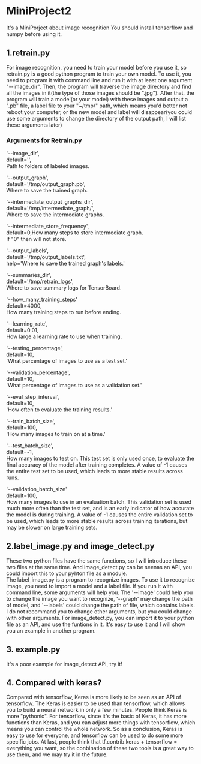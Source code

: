 # MiniProject2
It's a MiniPorject about image recognition
You should install tensorflow and numpy before using it.

## 1.retrain.py  
  For image recognition, you need to train your model before you use it, so retrain.py is a good python program to train your own model. To use it, you need to program it with command line and run it with at least one argument "--image_dir". Then, the program will traverse the image directory and find all the images in it(the type of those images should be ".jpg"). After that, the program will train a model(or your model) with these images and output a ".pb" file, a label file to your "~/tmp/" path, which means you'd better not reboot your computer, or the new model and label will disappear(you could use some arguments to change the directory of the output path, I will list these arguments later)
### Arguments for Retrain.py
'--image_dir',  
default='',  
Path to folders of labeled images.  
  
'--output_graph',  
default='/tmp/output_graph.pb',  
Where to save the trained graph.  
  
'--intermediate_output_graphs_dir',  
default='/tmp/intermediate_graph/',  
Where to save the intermediate graphs.  
  
'--intermediate_store_frequency',  
default=0,How many steps to store intermediate graph.   
If "0" then will not store.  
  
'--output_labels',  
default='/tmp/output_labels.txt',  
help='Where to save the trained graph\'s labels.'  
  
'--summaries_dir',  
default='/tmp/retrain_logs',  
Where to save summary logs for TensorBoard.  
  
'--how_many_training_steps'  
default=4000,  
How many training steps to run before ending.  
  
 '--learning_rate',  
  default=0.01,  
  How large a learning rate to use when training.  
    
  '--testing_percentage',  
  default=10,  
  'What percentage of images to use as a test set.'  
    
  '--validation_percentage',  
  default=10,  
  'What percentage of images to use as a validation set.'  
    
  '--eval_step_interval',  
  default=10,  
  'How often to evaluate the training results.'  
    
  '--train_batch_size',  
  default=100,  
  'How many images to train on at a time.'  
    
  '--test_batch_size',  
  default=-1,  
  How many images to test on. This test set is only used once, to evaluate
  the final accuracy of the model after training completes.
  A value of -1 causes the entire test set to be used, which leads to more
  stable results across runs.
  
  '--validation_batch_size'  
  default=100,  
  How many images to use in an evaluation batch. This validation set is
      used much more often than the test set, and is an early indicator of how
      accurate the model is during training.
      A value of -1 causes the entire validation set to be used, which leads to
      more stable results across training iterations, but may be slower on large
      training sets.
      
  ## 2.label_image.py and image_detect.py  
  These two python files have the same functions, so I will introduce these two files at the same time. And image_detect.py can be seenas an API, you could import this to your pyhton file as a module.  
  The label_image.py is a program to recognize images. To use it to recognize image, you need to import a model and a label file. If you run it with command line, some arguments will help you. The '--image' could help you to change the image you want to recognize, '--graph' may change the path of model, and '--labels' could change the path of file, which contains labels. I do not recommand you to change other arguments, but you could change with other arguments.
  For image_detect.py, you can import it to your python file as an API, and use the funtions in it. It's easy to use it and I will show you an example in another program.
  
## 3. example.py
It's a poor example for image_detect API, try it!
  
## 4. Compared with keras?
Compared with tensorflow, Keras is more likely to be seen as an API of tensorflow. The Keras is easier to be used than tensorflow, which allows you to build a neural network in only a few minutes. People think Keras is more "pythonic". For tensorflow, since it's the basic of Keras, it has more functions than Keras, and you can adjust more things with tensorflow, which means you can control the whole network. So as a conclusion, Keras is easy to use for everyone, and tensorflow can be used to do some more specific jobs. At last, people think that tf.contrib.keras + tensorflow = everything you want, so the conbination of these two tools is a great way to use them, and we may try it in the future.
